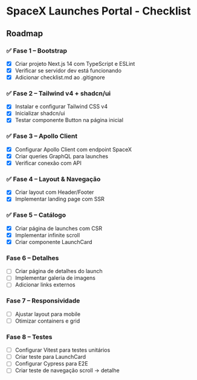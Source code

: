 # SpaceX Launches Portal - Checklist

## Roadmap

### ✅ Fase 1 – Bootstrap
- [x] Criar projeto Next.js 14 com TypeScript e ESLint
- [x] Verificar se servidor dev está funcionando
- [x] Adicionar checklist.md ao .gitignore

### ✅ Fase 2 – Tailwind v4 + shadcn/ui
- [x] Instalar e configurar Tailwind CSS v4
- [x] Inicializar shadcn/ui
- [x] Testar componente Button na página inicial

### ✅ Fase 3 – Apollo Client
- [x] Configurar Apollo Client com endpoint SpaceX
- [x] Criar queries GraphQL para launches
- [x] Verificar conexão com API

### ✅ Fase 4 – Layout & Navegação
- [x] Criar layout com Header/Footer
- [x] Implementar landing page com SSR

### ✅ Fase 5 – Catálogo
- [x] Criar página de launches com CSR
- [x] Implementar infinite scroll
- [x] Criar componente LaunchCard

### Fase 6 – Detalhes
- [ ] Criar página de detalhes do launch
- [ ] Implementar galeria de imagens
- [ ] Adicionar links externos

### Fase 7 – Responsividade
- [ ] Ajustar layout para mobile
- [ ] Otimizar containers e grid

### Fase 8 – Testes
- [ ] Configurar Vitest para testes unitários
- [ ] Criar teste para LaunchCard
- [ ] Configurar Cypress para E2E
- [ ] Criar teste de navegação scroll → detalhe